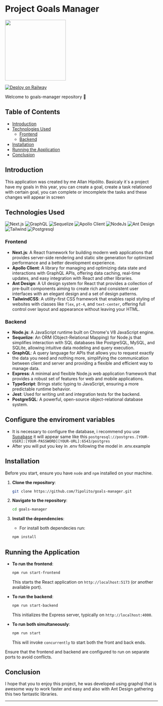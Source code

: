 
# Project Goals Manager
<img src="https://github.com/user-attachments/assets/536d2697-ce6b-460f-b7d6-65cd2128a995" width="200px"/>

[![Deploy on Railway](https://railway.app/button.svg)](https://railway.app/new/template/Abo1zu?referralCode=alphasec)

Welcome to goals-manager repository 🎯 

## Table of Contents

- [Introduction](#introduction)
- [Technologies Used](#technologies-used)
  - [Frontend](#frontend)
  - [Backend](#backend)
- [Installation](#installation)
- [Running the Application](#running-the-application)
- [Conclusion](#conclusion)
  
## Introduction

This application was created by me Allan Hipólito. Basicaly it`s a project have my goals in this year, you can create a goal, create a task relationed with certain goal, you can complete or imcomplete the tasks and these changes will appear in screen

## Technologies Used
![Next.js](https://img.shields.io/badge/next.js-000000?style=for-the-badge&logo=nextdotjs&logoColor=white)
![GraphQL](https://img.shields.io/badge/GraphQL-E434AA?style=for-the-badge&logo=graphql&logoColor=white)
![Sequelize](https://img.shields.io/badge/Sequelize-52B0E7?style=for-the-badge&logo=Sequelize&logoColor=white)
![Apollo Client](https://img.shields.io/badge/-ApolloGraphQL-311C87?style=for-the-badge&logo=apollo-graphql)
![NodeJs](https://img.shields.io/badge/node.js-6DA55F?style=for-the-badge&logo=node.js&logoColor=white)
![Ant Design](https://img.shields.io/badge/-AntDesign-%230170FE?style=for-the-badge&logo=ant-design&logoColor=white)
![Tailwind](https://img.shields.io/badge/tailwindcss-%2338B2AC.svg?style=for-the-badge&logo=tailwind-css&logoColor=white)
![Postgresql](https://img.shields.io/badge/PostgreSQL-316192?style=for-the-badge&logo=postgresql&logoColor=white)

### Frontend

- **Next.js**: A React framework for building modern web applications that provides server-side rendering and static site generation for optimized performance and a better development experience.
- **Apollo Client**: A library for managing and optimizing data state and interactions with GraphQL APIs, offering data caching, real-time updates, and easy integration with React and other libraries.
- **Ant Design**: A UI design system for React that provides a collection of pre-built components aiming to create rich and consistent user interfaces with an elegant design and a set of design patterns.
- **TailwindCSS**: A utility-first CSS framework that enables rapid styling of websites with classes like `flex`, `pt-4`, and `text-center`, offering full control over layout and appearance without leaving your HTML.

### Backend

- **Node.js**: A JavaScript runtime built on Chrome's V8 JavaScript engine.
- **Sequelize**: An ORM (Object-Relational Mapping) for Node.js that simplifies interaction with SQL databases like PostgreSQL, MySQL, and SQLite, allowing intuitive data modeling and query execution.
- **GraphQL**: A query language for APIs that allows you to request exactly the data you need and nothing more, simplifying the communication between client and server and providing a flexible and efficient way to manage data.
- **Express**: A minimal and flexible Node.js web application framework that provides a robust set of features for web and mobile applications.
- **TypeScript**: Brings static typing to JavaScript, ensuring a more predictable runtime behavior.
- **Jest**: Used for writing unit and integration tests for the backend.
- **PostgreSQL**: A powerful, open-source object-relational database system.

## Configure the enviroment variables
- It is necessary to configure the database, i recommend you use [Supabase](https://supabase.com/) it will appear same like this `postgresql://postgres.[YOUR-USER]:[YOUR-PASSWORD][YOUR-URL]:6543/postgres`
- After you will put you key in .env following the model in .env.example


## Installation


Before you start, ensure you have `node` and `npm` installed on your machine. 

1. **Clone the repository**:
   
   ```bash
   git clone https://github.com/7ipolito/goals-manager.git
   ```

2. **Navigate to the repository**:

   ```bash
   cd goals-manager
   ```

3. **Install the dependencies**:

   - For install both dependecies run:
   
   ```bash
   npm install
   ```

## Running the Application

- **To run the frontend**:

  ```bash
  npm run start-frontend
  ```

  This starts the React application on `http://localhost:5173` (or another available port).

- **To run the backend**:

  ```bash
  npm run start-backend
  ```

  This initializes the Express server, typically on `http://localhost:4000`.

- **To run both simultaneously**:

  ```bash
  npm run start
  ```

  This will invoke `concurrently` to start both the front and back ends.

Ensure that the frontend and backend are configured to run on separate ports to avoid conflicts.

## Conclusion

I hope that you to enjoy this project, he was developed using graphql that is awesome way to work faster and easy and also with Ant Design gathering this two fantastic libraries.

---
